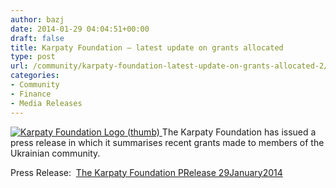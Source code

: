 ```yaml
---
author: bazj
date: 2014-01-29 04:04:51+00:00
draft: false
title: Karpaty Foundation – latest update on grants allocated
type: post
url: /community/karpaty-foundation-latest-update-on-grants-allocated-2/
categories:
- Community
- Finance
- Media Releases
---
```


[![Karpaty Foundation Logo (thumb)](http://www.ozeukes.com/wp-content/uploads/2014/01/Karpaty-Foundation-Logo-thumb.jpg)
](http://www.ozeukes.com/wp-content/uploads/2014/01/Karpaty-Foundation-Logo-thumb.jpg)The Karpaty Foundation has issued a press release in which it summarises recent grants made to members of the Ukrainian community.

Press Release:  [The Karpaty Foundation PRelease 29January2014](http://www.ozeukes.com/wp-content/uploads/2014/01/The-Karpaty-Foundation-PRelease-29January2014.pdf)
